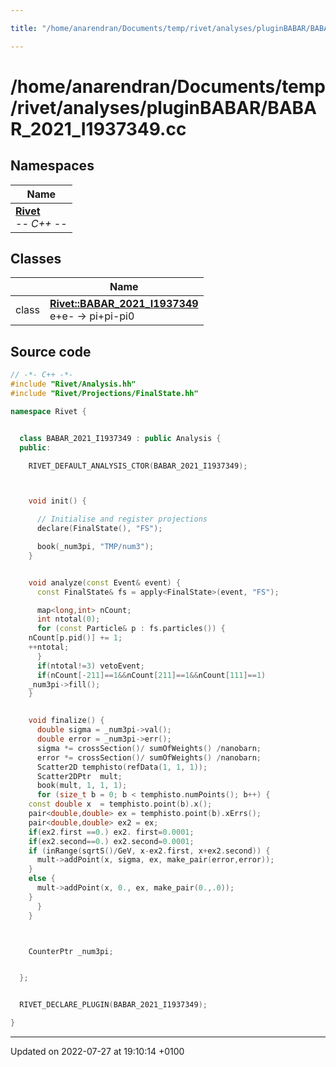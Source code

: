 ```yaml
---

title: "/home/anarendran/Documents/temp/rivet/analyses/pluginBABAR/BABAR_2021_I1937349.cc"

---
```


# /home/anarendran/Documents/temp/rivet/analyses/pluginBABAR/BABAR_2021_I1937349.cc



## Namespaces

| Name           |
| -------------- |
| **[Rivet](http://example.org/namespaces/namespacerivet/)** <br>-*- C++ -*-  |

## Classes

|                | Name           |
| -------------- | -------------- |
| class | **[Rivet::BABAR_2021_I1937349](http://example.org/classes/classrivet_1_1babar__2021__i1937349/)** <br>e+e- -> pi+pi-pi0  |




## Source code

```cpp
// -*- C++ -*-
#include "Rivet/Analysis.hh"
#include "Rivet/Projections/FinalState.hh"

namespace Rivet {


  class BABAR_2021_I1937349 : public Analysis {
  public:

    RIVET_DEFAULT_ANALYSIS_CTOR(BABAR_2021_I1937349);



    void init() {

      // Initialise and register projections
      declare(FinalState(), "FS");

      book(_num3pi, "TMP/num3");
    }


    void analyze(const Event& event) {
      const FinalState& fs = apply<FinalState>(event, "FS");

      map<long,int> nCount;
      int ntotal(0);
      for (const Particle& p : fs.particles()) {
    nCount[p.pid()] += 1;
    ++ntotal;
      }
      if(ntotal!=3) vetoEvent;
      if(nCount[-211]==1&&nCount[211]==1&&nCount[111]==1)
    _num3pi->fill();
    }


    void finalize() {
      double sigma = _num3pi->val();
      double error = _num3pi->err();
      sigma *= crossSection()/ sumOfWeights() /nanobarn;
      error *= crossSection()/ sumOfWeights() /nanobarn;
      Scatter2D temphisto(refData(1, 1, 1));
      Scatter2DPtr  mult;
      book(mult, 1, 1, 1);
      for (size_t b = 0; b < temphisto.numPoints(); b++) {
    const double x  = temphisto.point(b).x();
    pair<double,double> ex = temphisto.point(b).xErrs();
    pair<double,double> ex2 = ex;
    if(ex2.first ==0.) ex2. first=0.0001;
    if(ex2.second==0.) ex2.second=0.0001;
    if (inRange(sqrtS()/GeV, x-ex2.first, x+ex2.second)) {
      mult->addPoint(x, sigma, ex, make_pair(error,error));
    }
    else {
      mult->addPoint(x, 0., ex, make_pair(0.,.0));
    }
      }
    }



    CounterPtr _num3pi;


  };


  RIVET_DECLARE_PLUGIN(BABAR_2021_I1937349);

}
```


-------------------------------

Updated on 2022-07-27 at 19:10:14 +0100
